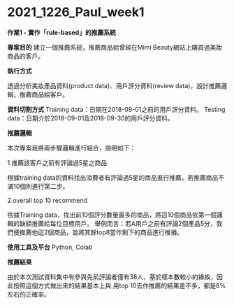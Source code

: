 # 2021_1226_Paul_week1

**作業1 - 實作「rule-based」的推薦系統**

**專案目的**
建立一個推薦系統，推薦商品給曾經在Mimi Beauty網站上購買過美妝商品的客戶。

**執行方式**

透過分析美妝產品資料(product data)、用戶評分資料(review data)，設計推薦邏輯，推薦商品給客戶。

**資料切割方式**
Training data：日期在2018-09-01之前的用戶評分資料。
Testing data：日期介於2018-09-01及2018-09-30的用戶評分資料。

**推薦邏輯**

本次專案我將兩步驟邏輯進行結合，說明如下：

1.推薦該客戶之前有評論過5星之商品

根據training data的資料找出消費者有評論過5星的商品進行推薦，若推薦商品不滿10個則進行第二步。

2.overall top 10 recommend 

依據Training data，找出前10個評分數量最多的商品，將這10個商品依第一個邏輯的缺額推薦給每位目標用戶。
舉例而言：若A用戶之前有評論2個產品5分，我們便推薦他這2個商品，並將其餘top8當作剩下的商品進行推播。

**使用工具及平台**
Python, Colab

**推薦結果**

由於本次測試資料集中有參與先前評論者僅有38人，基於樣本數較小的緣故，因此按照這個方式做出來的結果基本上與
用top 10去作推薦的結果差不多，都是8%左右的正確率。
